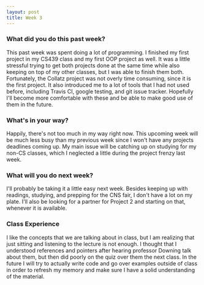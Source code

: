 ```yaml
---
layout: post
title: Week 3
---
```


### What did you do this past week?
This past week was spent doing a lot of programming. I finished my first project in my CS439 class and my first OOP project as well. It was a little stressful trying to get both projects done at the same time while also keeping on top of my other classes, but I was able to finish them both. Fortunately, the Collatz project was not overly time consuming, since it is the first project. It also introduced me to a lot of tools that I had not used before, including Travis CI, google testing, and git issue tracker. Hopefully I'll become more comfortable with these and be able to make good use of them in the future. 

### What's in your way?
Happily, there's not too much in my way right now. This upcoming week will be much less busy than my previous week since I won't have any projects deadlines coming up. My main issue will be catching up on studying for my non-CS classes, which I neglected a little during the project frenzy last week. 

### What will you do next week?
I'll probably be taking it a little easy next week. Besides keeping up with readings, studying, and prepping for the CNS fair, I don't have a lot on my plate. I'll also be looking for a partner for Project 2 and starting on that, whenever it is available. 

### Class Experience
I like the concepts that we are talking about in class, but I am realizing that just sitting and listening to the lecture is not enough. I thought that I understood references and pointers after hearing professor Downing talk about them, but then did poorly on the quiz over them the next class. In the future I will try to actually write code and go over examples outside of class in order to refresh my memory and make sure I have a solid understanding of the material. 
